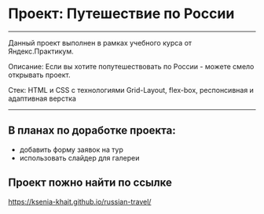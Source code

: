 # Проект: Путешествие по России
---

Данный проект выполнен в рамках учебного курса от Яндекс.Практикум.

Описание: Если вы хотите попутешествовать по России - можете смело открывать проект. 

Стек: HTML и CSS с технологиями Grid-Layout, flex-box, респонсивная и адаптивная верстка

---
## В планах по доработке проекта: 
+  добавить форму заявок на тур
+  использовать слайдер для галереи

## Проект пожно найти по ссылке

https://ksenia-khait.github.io/russian-travel/
